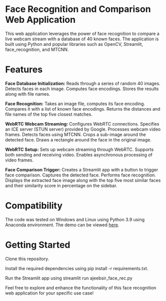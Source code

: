 # Face Recognition and Comparison Web Application
This web application leverages the power of face recognition to compare a live webcam stream with a database of 40 known faces. The application is built using Python and popular libraries such as OpenCV, Streamlit, face_recognition, and MTCNN.

# Features
**Face Database Initialization:**
Reads through a series of random 40 images.
Detects faces in each image.
Computes face encodings.
Stores the results along with file names.

**Face Recognition:**
Takes an image file, computes its face encoding.
Compares it with a list of known face encodings.
Returns the distances and file names of the top five closest matches.

**WebRTC Webcam Streaming:**
Configures WebRTC connections.
Specifies an ICE server (STUN server) provided by Google.
Processes webcam video frames.
Detects faces using MTCNN.
Crops a sub-image around the detected face.
Draws a rectangle around the face in the original image.

**WebRTC Setup:**
Sets up webcam streaming through WebRTC.
Supports both sending and receiving video.
Enables asynchronous processing of video frames.

**Face Comparison Trigger:**
Creates a Streamlit app with a button to trigger face comparison.
Captures the detected face.
Performs face recognition.
Displays the extracted face image along with the top five most similar faces and their similarity score in percentage on the sidebar.

# Compatibility
The code was tested on Windows and Linux using Python 3.9 using Anaconda environment. The demo can be viewed [here](demo2.mp4).

  
# Getting Started
Clone this repository.

Install the required dependencies using pip install -r requirements.txt.

Run the Streamlit app using streamlit run ajeebsir_face_rec.py

Feel free to explore and enhance the functionality of this face recognition web application for your specific use case!
